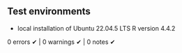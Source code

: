   
## Test environments

* local installation of Ubuntu 22.04.5 LTS R version 4.4.2

0 errors ✔ | 0 warnings ✔ | 0 notes ✔


